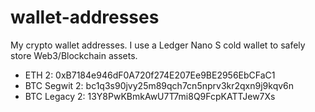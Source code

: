 # wallet-addresses
My crypto wallet addresses.
I use a Ledger Nano S cold wallet to safely store Web3/Blockchain assets.


- ETH 2: 0xB7184e946dF0A720f274E207Ee9BE2956EbCFaC1
- BTC Segwit 2: bc1q3s90jvy25m89qch7cn5nprv3kr2qxn9j9kqv6n
- BTC Legacy 2: 13Y8PwKBmkAwU7T7mi8Q9FcpKATTJew7Xs
